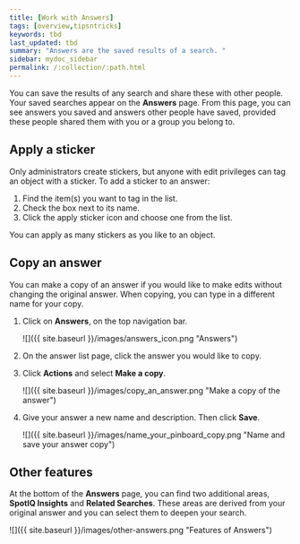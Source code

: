 ```yaml
---
title: [Work with Answers]
tags: [overview,tipsntricks]
keywords: tbd
last_updated: tbd
summary: "Answers are the saved results of a search. "
sidebar: mydoc_sidebar
permalink: /:collection/:path.html
---
```

You can save the results of any search and share these with other people. Your saved searches appear on the **Answers** page. From this page, you can see answers you saved and answers other people have saved, provided these people shared them with you or a group you belong to.

## Apply a sticker

Only administrators create stickers, but anyone with edit privileges can tag an object with a sticker. To add a sticker to an answer:

1. Find the item(s) you want to tag in the list.
2. Check the box next to its name.
3. Click the apply sticker icon and choose one from the list.

You can apply as many stickers as you like to an object.

## Copy an answer

You can make a copy of an answer if you would like to make edits without changing the original answer. When copying, you can type in a different name for your copy.

1. Click on **Answers**, on the top navigation bar.

     ![]({{ site.baseurl }}/images/answers_icon.png "Answers")

2. On the answer list page, click the answer you would like to copy.
3. Click **Actions** and select **Make a copy**.

     ![]({{ site.baseurl }}/images/copy_an_answer.png "Make a copy of the answer")

4. Give your answer a new name and description. Then click **Save**.

     ![]({{ site.baseurl }}/images/name_your_pinboard_copy.png "Name and save your answer copy")

## Other features

At the bottom of the **Answers** page, you can find two additional areas, **SpotIQ Insights** and **Related Searches**. These areas are derived from your original answer and you can select them to deepen your search.

![]({{ site.baseurl }}/images/other-answers.png "Features of Answers")
